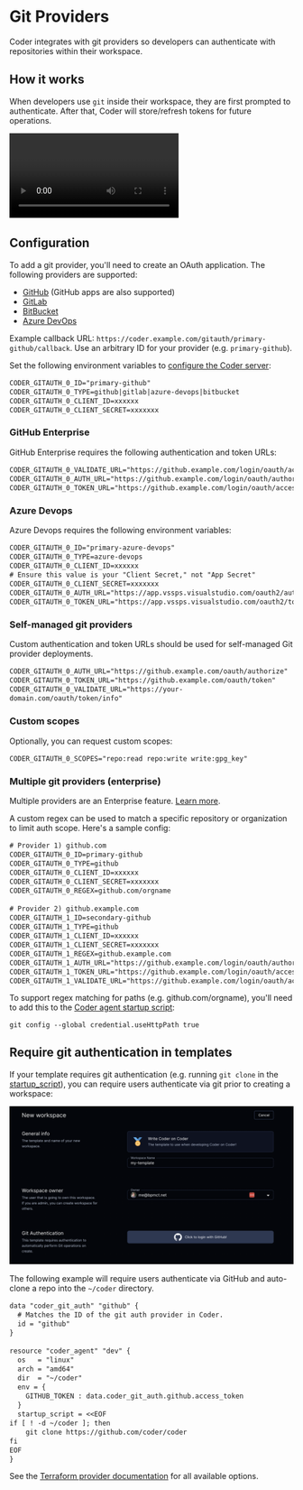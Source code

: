 # Git Providers

Coder integrates with git providers so developers can authenticate with repositories within their workspace.

## How it works

When developers use `git` inside their workspace, they are first prompted to authenticate. After that, Coder will store/refresh tokens for future operations.

<video autoplay playsinline loop>
  <source src="https://github.com/coder/coder/blob/main/site/static/gitauth.mp4?raw=true" type="video/mp4">
Your browser does not support the video tag.
</video>

## Configuration

To add a git provider, you'll need to create an OAuth application. The following providers are supported:

- [GitHub](https://docs.github.com/en/developers/apps/building-oauth-apps/creating-an-oauth-app) (GitHub apps are also supported)
- [GitLab](https://docs.gitlab.com/ee/integration/oauth_provider.html)
- [BitBucket](https://support.atlassian.com/bitbucket-cloud/docs/use-oauth-on-bitbucket-cloud/)
- [Azure DevOps](https://learn.microsoft.com/en-us/azure/devops/integrate/get-started/authentication/oauth?view=azure-devops)

Example callback URL: `https://coder.example.com/gitauth/primary-github/callback`. Use an arbitrary ID for your provider (e.g. `primary-github`).

Set the following environment variables to [configure the Coder server](./configure.md):

```console
CODER_GITAUTH_0_ID="primary-github"
CODER_GITAUTH_0_TYPE=github|gitlab|azure-devops|bitbucket
CODER_GITAUTH_0_CLIENT_ID=xxxxxx
CODER_GITAUTH_0_CLIENT_SECRET=xxxxxxx
```

### GitHub Enterprise

GitHub Enterprise requires the following authentication and token URLs:

```console
CODER_GITAUTH_0_VALIDATE_URL="https://github.example.com/login/oauth/access_token/info"
CODER_GITAUTH_0_AUTH_URL="https://github.example.com/login/oauth/authorize"
CODER_GITAUTH_0_TOKEN_URL="https://github.example.com/login/oauth/access_token"
```

### Azure Devops
Azure Devops requires the following environment variables:

```console
CODER_GITAUTH_0_ID="primary-azure-devops"
CODER_GITAUTH_0_TYPE=azure-devops
CODER_GITAUTH_0_CLIENT_ID=xxxxxx
# Ensure this value is your "Client Secret," not "App Secret"
CODER_GITAUTH_0_CLIENT_SECRET=xxxxxxx
CODER_GITAUTH_0_AUTH_URL="https://app.vssps.visualstudio.com/oauth2/authorize"
CODER_GITAUTH_0_TOKEN_URL="https://app.vssps.visualstudio.com/oauth2/token"
```

### Self-managed git providers

Custom authentication and token URLs should be
used for self-managed Git provider deployments.

```console
CODER_GITAUTH_0_AUTH_URL="https://github.example.com/oauth/authorize"
CODER_GITAUTH_0_TOKEN_URL="https://github.example.com/oauth/token"
CODER_GITAUTH_0_VALIDATE_URL="https://your-domain.com/oauth/token/info"
```

### Custom scopes

Optionally, you can request custom scopes:

```console
CODER_GITAUTH_0_SCOPES="repo:read repo:write write:gpg_key"
```

### Multiple git providers (enterprise)

Multiple providers are an Enterprise feature. [Learn more](../enterprise.md).

A custom regex can be used to match a specific repository or organization to limit auth scope. Here's a sample config:

```console
# Provider 1) github.com
CODER_GITAUTH_0_ID=primary-github
CODER_GITAUTH_0_TYPE=github
CODER_GITAUTH_0_CLIENT_ID=xxxxxx
CODER_GITAUTH_0_CLIENT_SECRET=xxxxxxx
CODER_GITAUTH_0_REGEX=github.com/orgname

# Provider 2) github.example.com
CODER_GITAUTH_1_ID=secondary-github
CODER_GITAUTH_1_TYPE=github
CODER_GITAUTH_1_CLIENT_ID=xxxxxx
CODER_GITAUTH_1_CLIENT_SECRET=xxxxxxx
CODER_GITAUTH_1_REGEX=github.example.com
CODER_GITAUTH_1_AUTH_URL="https://github.example.com/login/oauth/authorize"
CODER_GITAUTH_1_TOKEN_URL="https://github.example.com/login/oauth/access_token"
CODER_GITAUTH_1_VALIDATE_URL="https://github.example.com/login/oauth/access_token/info"
```

To support regex matching for paths (e.g. github.com/orgname), you'll need to add this to the [Coder agent startup script](https://registry.terraform.io/providers/coder/coder/latest/docs/resources/agent#startup_script):

```console
git config --global credential.useHttpPath true
```

## Require git authentication in templates

If your template requires git authentication (e.g. running `git clone` in the [startup_script](https://registry.terraform.io/providers/coder/coder/latest/docs/resources/agent#startup_script)), you can require users authenticate via git prior to creating a workspace:

![Git authentication in template](../images/admin/git-auth-template.png)

The following example will require users authenticate via GitHub and auto-clone a repo
into the `~/coder` directory.

```hcl
data "coder_git_auth" "github" {
  # Matches the ID of the git auth provider in Coder.
  id = "github"
}

resource "coder_agent" "dev" {
  os   = "linux"
  arch = "amd64"
  dir  = "~/coder"
  env = {
    GITHUB_TOKEN : data.coder_git_auth.github.access_token
  }
  startup_script = <<EOF
if [ ! -d ~/coder ]; then
    git clone https://github.com/coder/coder
fi
EOF
}
```

See the [Terraform provider documentation](https://registry.terraform.io/providers/coder/coder/latest/docs/data-sources/git_auth) for all available options.
